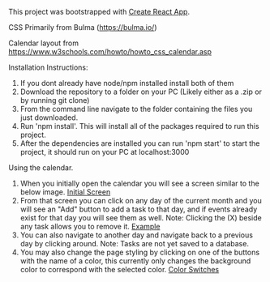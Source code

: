 This project was bootstrapped with [Create React App](https://github.com/facebookincubator/create-react-app).

CSS Primarily from Bulma (https://bulma.io/)

Calendar layout from https://www.w3schools.com/howto/howto_css_calendar.asp

Installation Instructions: 
1. If you dont already have node/npm installed install both of them
2. Download the repository to a folder on your PC (Likely either as a .zip or by running git clone)
3. From the command line navigate to the folder containing the files you just downloaded. 
4. Run 'npm install'. This will install all of the packages required to run this project. 
5. After the dependencies are installed you can run 'npm start' to start the project, it should run on your PC at localhost:3000

Using the calendar. 
1. When you initially open the calendar you will see a screen similar to the below image. 
[Initial Screen](https://i.imgur.com/RI4cW81.png)
2. From that screen you can click on any day of the current month and you will see an "Add" button to add a task to that day, and if events already exist for that day you will see them as well. Note: Clicking the (X) beside any task allows you to remove it. 
[Example](https://i.imgur.com/3DBrL89.png)
3. You can also navigate to another day and navigate back to a previous day by clicking around. Note: Tasks are not yet saved to a database. 
4. You may also change the page styling by clicking on one of the buttons with the name of a color, this currently only changes the background color to correspond with the selected color. 
[Color Switches](https://i.imgur.com/fR5KB9z.png)